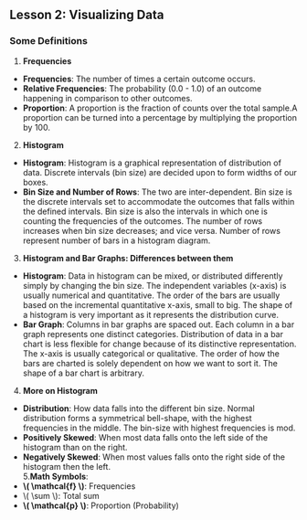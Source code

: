 <!--
.. title: Descriptive Statistics - Lesson 2
.. slug: lesson-2
.. date: 2016-08-11 21:04:36 UTC+08:00
.. tags: descriptive-statistics
.. category:
.. link:
.. description:
.. type: text
-->

## Lesson 2: Visualizing Data ##
### Some Definitions ###

1. **Frequencies**
  - **Frequencies**: The number of times a certain outcome occurs.
  - **Relative Frequencies**: The probability (0.0 - 1.0) of an outcome happening in comparison to other outcomes.
  - **Proportion**: A proportion is the fraction of counts over the total sample.A proportion can be turned into a percentage by multiplying the proportion by 100.
2. **Histogram**
  - **Histogram**: Histogram is a graphical representation of distribution of data.  Discrete intervals (bin size) are decided upon to form widths of our boxes.  
  - **Bin Size and Number of Rows**: The two are inter-dependent.  Bin size is the discrete intervals set to accommodate the outcomes that falls within the defined intervals.  Bin size is also the intervals in which one is counting the frequencies of the outcomes.  The number of rows increases when bin size decreases; and vice versa.  Number of rows represent number of bars in a histogram diagram.  
3. **Histogram and Bar Graphs: Differences between them**
  - **Histogram**: Data in histogram can be mixed, or distributed differently simply by changing the bin size.  The independent variables (x-axis) is usually numerical and quantitative.  The order of the bars are usually based on the incremental quantitative x-axis, small to big.  The shape of a histogram is very important as it represents the distribution curve.
  - **Bar Graph**: Columns in bar graphs are spaced out. Each column in a bar graph represents one distinct categories. Distribution of data in a bar chart is less flexible for change because of its distinctive representation.  The x-axis is usually categorical or qualitative.  The order of how the bars are charted is solely dependent on how we want to sort it.  The shape of a bar chart is arbitrary.
4. **More on Histogram**
  - **Distribution**: How data falls into the different bin size.  Normal distribution forms a symmetrical bell-shape, with the highest frequencies in the middle.  The bin-size with highest frequencies is mod.  
  - **Positively Skewed**: When most data falls onto the left side of the histogram than on the right.
  - **Negatively Skewed**: When most values falls onto the right side of the histogram then the left.  
5.**Math Symbols**:
  - **\\( \mathcal{f}  \\)**: Frequencies
  - \\( \sum \\): Total sum
  - **\\( \mathcal{p} \\)**: Proportion (Probability)
